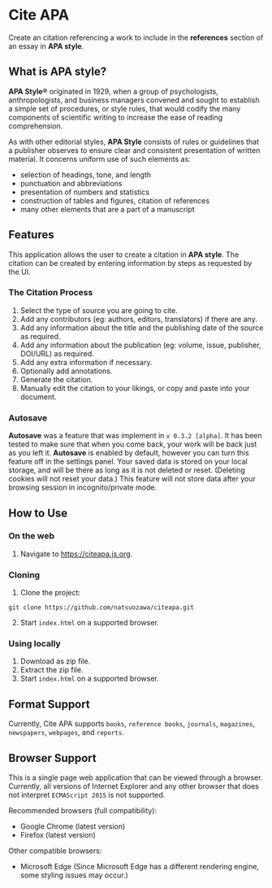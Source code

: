 # Cite APA

Create an citation referencing a work to include in the **references** section of an essay in **APA style**.

## What is APA style?

**APA Style®** originated in 1929, when a group of psychologists, anthropologists, and business managers convened and sought to establish a simple set of procedures, or style rules, that would codify the many components of scientific writing to increase the ease of reading comprehension.

As with other editorial styles, **APA Style** consists of rules or guidelines that a publisher observes to ensure clear and consistent presentation of written material. It concerns uniform use of such elements as:
* selection of headings, tone, and length
* punctuation and abbreviations
* presentation of numbers and statistics
* construction of tables and figures, citation of references
* many other elements that are a part of a manuscript

## Features
This application allows the user to create a citation in **APA style**. The citation can be created by entering information by steps as requested by the UI.

### The Citation Process
1. Select the type of source you are going to cite.
2. Add any contributors (eg: authors, editors, translators) if there are any.
3. Add any information about the title and the publishing date of the source as required.
4. Add any information about the publication (eg: volume, issue, publisher, DOI/URL) as required.
5. Add any extra information if necessary.
6. Optionally add annotations.
7. Generate the citation.
8. Manually edit the citation to your likings, or copy and paste into your document.

### Autosave
**Autosave** was a feature that was implement in `v 0.3.2 [alpha]`. It has been tested to make sure that when you come back, your work will be back just as you left it. **Autosave** is enabled by default, however you can turn this feature off in the settings panel. Your saved data is stored on your local storage, and will be there as long as it is not deleted or reset. (Deleting cookies will not reset your data.) This feature will not store data after your browsing session in incognito/private mode.

## How to Use
### On the web
1. Navigate to https://citeapa.js.org.

### Cloning
1. Clone the project:
```
git clone https://github.com/natsuozawa/citeapa.git
```
2. Start `index.html` on a supported browser.

### Using locally
1. Download as zip file.
2. Extract the zip file.
3. Start `index.html` on a supported browser.

## Format Support
Currently, Cite APA supports `books`, `reference books`, `journals`, `magazines`, `newspapers`, `webpages`, and `reports`.

## Browser Support
This is a single page web application that can be viewed through a browser. Currently, all versions of Internet Explorer and any other browser that does not interpret `ECMAScript 2015` is not supported.

Recommended browsers (full compatibility):
* Google Chrome (latest version)
* Firefox (latest version)

Other compatible browsers:
* Microsoft Edge
(Since Microsoft Edge has a different rendering engine, some styling issues may occur.)
